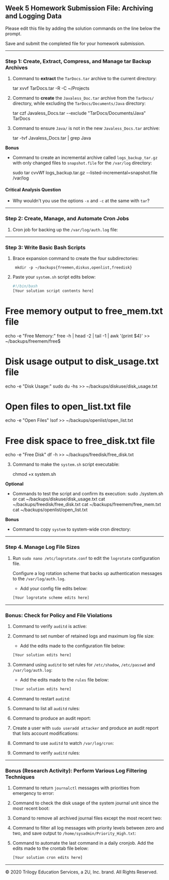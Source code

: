 ## Week 5 Homework Submission File: Archiving and Logging Data

Please edit this file by adding the solution commands on the line below the prompt.

Save and submit the completed file for your homework submission.

---

### Step 1: Create, Extract, Compress, and Manage tar Backup Archives

1. Command to **extract** the `TarDocs.tar` archive to the current directory:
    
    tar xvvf TarDocs.tar -R -C ~/Projects

2. Command to **create** the `Javaless_Doc.tar` archive from the `TarDocs/` directory, while excluding the `TarDocs/Documents/Java` directory:

    tar czf Javaless_Docs.tar --exclude "TarDocs/Documents/Java" TarDocs
    
3. Command to ensure `Java/` is not in the new `Javaless_Docs.tar` archive:

    tar -tvf Javaless_Docs.tar | grep Java
    
**Bonus** 
- Command to create an incremental archive called `logs_backup_tar.gz` with only changed files to `snapshot.file` for the `/var/log` directory:

    sudo tar cvvWf logs_backup.tar.gz --listed-incremental=snapshot.file /var/log
    
    
#### Critical Analysis Question

- Why wouldn't you use the options `-x` and `-c` at the same with `tar`?

---

### Step 2: Create, Manage, and Automate Cron Jobs

1. Cron job for backing up the `/var/log/auth.log` file:

---

### Step 3: Write Basic Bash Scripts

1. Brace expansion command to create the four subdirectories:

        mkdir -p ~/backups{freemen,diskus,openlist,freedisk}    

2. Paste your `system.sh` script edits below:

    ```bash
    #!/bin/bash
    [Your solution script contents here]
    ```

# Free memory output to free_mem.txt file
echo -e "Free Memory:"
free -h  | head -2 | tail -1 | awk '{print $4}' >> ~/backups/freemem/free$

# Disk usage output to disk_usage.txt file
echo -e "Disk Usage:"
sudo du -hs >> ~/backups/diskuse/disk_usage.txt

# Open files to  open_list.txt file
echo -e "Open Files"
lsof >> ~/backups/openlist/open_list.txt

# Free disk space to free_disk.txt file
echo  -e "Free Disk"
df -h >> ~/backups/freedisk/free_disk.txt



3. Command to make the `system.sh` script executable:

   chmod +x system.sh

**Optional**
- Commands to test the script and confirm its execution:
    sudo ./system.sh    or
    cat ~/backups/diskuse/disk_usage.txt
    cat ~/backups/freedisk/free_disk.txt
    cat ~/backups/freemem/free_mem.txt
    cat ~/backups/openlist/open_list.txt
    
    
**Bonus**
- Command to copy `system` to system-wide cron directory:

---

### Step 4. Manage Log File Sizes
 
1. Run `sudo nano /etc/logrotate.conf` to edit the `logrotate` configuration file. 

    Configure a log rotation scheme that backs up authentication messages to the `/var/log/auth.log`.

    - Add your config file edits below:

    ```bash
    [Your logrotate scheme edits here]
    ```
---

### Bonus: Check for Policy and File Violations

1. Command to verify `auditd` is active:

2. Command to set number of retained logs and maximum log file size:

    - Add the edits made to the configuration file below:

    ```bash
    [Your solution edits here]
    ```

3. Command using `auditd` to set rules for `/etc/shadow`, `/etc/passwd` and `/var/log/auth.log`:


    - Add the edits made to the `rules` file below:

    ```bash
    [Your solution edits here]
    ```

4. Command to restart `auditd`:

5. Command to list all `auditd` rules:

6. Command to produce an audit report:

7. Create a user with `sudo useradd attacker` and produce an audit report that lists account modifications:

8. Command to use `auditd` to watch `/var/log/cron`:

9. Command to verify `auditd` rules:

---

### Bonus (Research Activity): Perform Various Log Filtering Techniques

1. Command to return `journalctl` messages with priorities from emergency to error:

1. Command to check the disk usage of the system journal unit since the most recent boot:

1. Comand to remove all archived journal files except the most recent two:


1. Command to filter all log messages with priority levels between zero and two, and save output to `/home/sysadmin/Priority_High.txt`:

1. Command to automate the last command in a daily cronjob. Add the edits made to the crontab file below:

    ```bash
    [Your solution cron edits here]
    ```

---
© 2020 Trilogy Education Services, a 2U, Inc. brand. All Rights Reserved.
